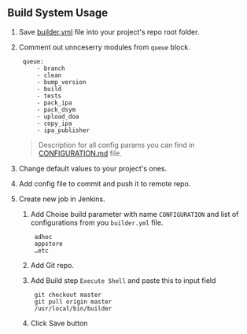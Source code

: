 ## Build System Usage

1. Save [builder.yml](https://raw.github.com/dev4dev/bs_modulo/master/builder.yml) file into your project's repo root folder.
2. Comment out unnceserry modules from `queue` block.

		queue:
			- branch
			- clean
			- bump_version
			- build
			- tests
			- pack_ipa
			- pack_dsym
			- upload_doa
			- copy_ipa
			- ipa_publisher

	> Description for all config params you can find in [CONFIGURATION.md](https://github.com/dev4dev/bs_modulo/blob/master/CONFIGURATION.md) file.
3. Change default values to your project's ones.
4. Add config file to commit and push it to remote repo.
5. Create new job in Jenkins.
	1. Add Choise build parameter with name `CONFIGURATION` and list of configurations from you `builder.yml` file.
			
			adhoc
			appstore
			…etc
	2. Add Git repo.
	3. Add Build step `Execute Shell` and paste this to input field
	
			git checkout master
			git pull origin master
			/usr/local/bin/builder
	4. Click Save button